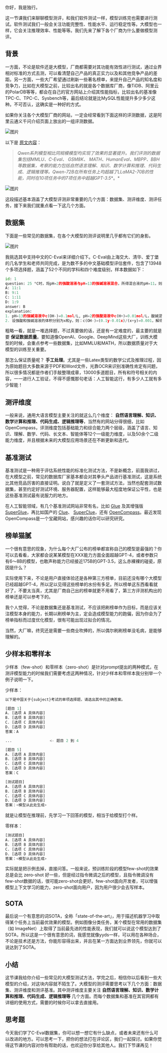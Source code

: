 你好，我是独行。

这一节课我们来聊聊模型测评，和我们软件测试一样，模型训练完也需要进行测试。软件测试我们一般会关注功能完整性、性能水平、运行稳定性等。大模型也一样，它会关注推理效率、性能等等。我们先来了解下各个厂商为什么要做模型测评。

## 背景

一方面，不论是软件还是大模型，厂商都需要对其功能有效性进行测试，通过业界相对标准的方式去测，可以看清楚自己产品的真正实力以及和其他竞争产品的差距。另一方面，一些大厂希望通过刷新一些著名榜单，来提升自己产品的知名度和竞争力，比如在大模型之前，比较出名的就是各个数据库厂商，像TiDB、阿里云的PolarDB等等，都会在自己的官方网站上介绍其性能指标，比较出名的基准像TPC-C、TPC-C、Sysbench等，最后结论就是比MySQL性能提升多少多少这种。不可否认，这确实是一种好的方式。

如果你关注各个大模型厂商的网站，一定会经常看到下面这样的评测数据，这是阿里云通义千问介绍页面上放出的一组评测数据。

![图片](https://static001.geekbang.org/resource/image/b9/04/b9424a33eeef98998bb9921551191304.png?wh=809x600)

以下是 [原文内容](https://github.com/QwenLM/Qwen/blob/main/README_CN.md)：

> _Qwen系列模型相比同规模模型均实现了效果的显著提升。我们评测的数据集包括MMLU、C-Eval、 GSM8K、 MATH、HumanEval、MBPP、BBH等数据集，考察的能力包括自然语言理解、知识、数学计算和推理、代码生成、逻辑推理等。Qwen-72B在所有任务上均超越了LLaMA2-70B的性能，同时在10项任务中的7项任务中超越GPT-3.5_\*。\*

![图片](https://static001.geekbang.org/resource/image/26/2a/2622ba8d5f3774b56eb9a7c5fcf0e82a.png?wh=1980x1406)

这段描述基本涵盖了大模型评测非常重要的几个方面：数据集、测评维度、测评任务，接下来我们就重点看一下这几个方面。

## 数据集

下面是一些常见的数据集，在各个大模型的测评说明里几乎都有它们的身影。

![图片](https://static001.geekbang.org/resource/image/de/b7/de09227ded81ca8a0670e462766489b7.jpg?wh=1984x1513)

我挑选其中支持中文的C-Eval来详细介绍下。C-Eval由上海交大、清华、爱丁堡的几名学生和老师共同完成，是为数不多的中文基础模型评估套件，包含了13948个多项选择题，涵盖了52个不同的学科和四个难度级别，样本数据如下：

```python
id: 1
question: 25 °C时，将pH=2的强酸溶液与pH=13的强碱溶液混合，所得混合液的pH=11，则强酸溶液与强碱溶液 的体积比是(忽略混合后溶液的体积变化)____
A: 11:1
B: 9:1
C: 1:11
D: 1:9
answer: B
explanation:
1. pH=13的强碱溶液中c(OH-)=0.1mol/L, pH=2的强酸溶液中c(H+)=0.01mol/L，酸碱混合后pH=11，即c(OH-)=0.001mol/L。
2. 设强酸和强碱溶液的体积分别为x和y，则：c(OH-)=(0.1y-0.01x)/(x+y)=0.001，解得x:y=9:1。

```

粗略一看，就是一堆选择题，不过真要做的话，还是有一定难度的，最主要的就是要 **保证数据质量**。要知道像OpenAI、Google、DeepMind这些大厂，训练大模型的时候，会重点参考一些数据集，比如MMLU和MATH，所以数据质量对于大模型的训练至关重要。

那怎么保证质量呢？ **手工处理**。尤其是一些Latex类型的数学公式及推理过程，因为原始题目大多数来源于PDF和Word文件，光靠OCR来识别准确性肯定有问题，所以很多情况都是作者们手敲整理成章，13000多道题目，所有和符号相关的内容，一一进行人工验证，不得不感慨那句老话：人工智能这行，有多少人工就有多少智能！

## 测评维度

一般来说，通用大语言模型主要关注的就这么几个维度： **自然语言理解、知识、数学计算和推理、代码生成、逻辑推理等**，当然有的网站分得很细，比如OpenCompass，评测维度包括基础能力和综合能力两个层级，涵盖了语言、知识、理解、数学、代码、长文本、智能体等12个一级能力维度，以及50余个二级能力维度，并且根据未来的大模型应用场景还在不断更新和迭代。

## 基准测试

基准测试是一种用于评估系统性能的标准化测试方法，不是新概念，前面我讲过，在大模型之前，常见的数据库厂家基本都会对其拳头产品进行基准测试，这是系统比其他竞品厉害的直接证明。说白了就是定义了一套测试方法，当然也配套测试数据集，甚至约定好测试环境、服务器配置，这样能够最大程度地保证公平性，也是这些基准测试最有说服力的地方。

在人工智能领域，有几个基准测试网站非常有名，比如 [Glue](https://gluebenchmark.com/) 及其增强版 [SuperGlue](https://super.gluebenchmark.com/)，再比如国产的 [Clue](https://github.com/CLUEbenchmark/CLUE)、 [SuperClue](https://www.cluebenchmarks.com/static/index.html)，还有 [OpenCompass](https://opencompass.org.cn/home)。最近发现OpenCompass是一个宝藏网站，感兴趣的话你可以研究研究。

## 榜单猫腻

一个很有意思的现象，为什么每个大厂公布的榜单都宣称自己的模型是最强的？你可以去看看，大家都会说某某模型在XXX能力方面全面超越GPT-4，或者参数只有6～8B的模型，也敢声称能力已经接近175B的GPT-3.5，这么赤裸裸的碰瓷，原因是什么？

实际使用下来，不论是用户直接体验还是各种第三方榜单，目前还没有哪个大模型已经超越GPT-4，所以足以见得这些榜单的水份有多足。所以榜单这东西看看就好了，不要太当真，尤其是厂商自己出的榜单就更不用看了，第三方评测机构出的榜单还是可以参考下的。

我个人觉得，不论是数据集还是基准测试，不应该把刷榜单作为目标，而是应该关注模型本身的能力，长期以刷榜单为主，定会造成模型能力的跑偏，因为你会为了榜单指标而过度优化模型，很有可能出现过拟合的情况。

当然，大厂嘛，终究还是需要一些商业吹捧的，所以偶尔刷刷榜单没毛病，是能够理解的。

## 少样本和零样本

少样本（few-shot）和零样本（zero-shot）是针对prompt提出的两种模式，在测评模型能力的时候我们需要考虑这两种情况，针对少样本和零样本我分别举一个例子说明一下。

少样本：

```python
以下是中国关于{subject}考试的单项选择题，请选出其中的正确答案。

[题目 1]
A. [选项 A 具体内容]
B. [选项 B 具体内容]
C. [选项 C 具体内容]
D. [选项 D 具体内容]
答案：A

...                 <- 题目 2 到 4

[题目 5]
A. [选项 A 具体内容]
B. [选项 B 具体内容]
C. [选项 C 具体内容]
D. [选项 D 具体内容]
答案：C

[测试题目]
A. [选项 A 具体内容]
B. [选项 B 具体内容]
C. [选项 C 具体内容]
D. [选项 D 具体内容]
答案：<模型从此处生成>

```

就是让模型在推理前，先学习一下回答的模型，相当于给模型打个样。

零样本：

```python
[测试题目]
A. [选项 A 具体内容]
B. [选项 B 具体内容]
C. [选项 C 具体内容]
D. [选项 D 具体内容]
答案：<模型从此处生成>

```

实际就是把示例去掉，直接问答。一般来说，预训练阶段的模型few-shot的效果总是会比 zero-shot 好一些，但是经过指令微调之后的模型，且指令微调没有few-shot数据的话，很可能zero-shot会更好。few-shot面向开发者，可以增强模型上下文学习的能力，zero-shot面向用户，因为用户很少会去写样本。

## SOTA

最后说一个有意思的词SOTA，全称「state-of-the-art」，用于描述机器学习中取得某个任务上当前最优效果的模型。例如图像分类任务，某个模型在常用的数据集（如 ImageNet）上取得了当前最先进的性能表现，我们就可以说这个模型达到了SOTA，所以这是一个很有意思的词，我感觉就像yyds一样，可以用在各种场合，不论是技术还是方法，你能形容得出来，并且在某一方面达到业界领先，你就可以说达到了SOTA。

## 小结

这节课我给你介绍一些常见的大模型测试方法，学完之后，相信你以后看到一些大模型的介绍，对这块内容就不陌生了。大模型的测评需要思考以下几个方面：数据集、测评维度和测评基准。其中测评维度主要关注 **自然语言理解、知识、数学计算和推理、代码生成、逻辑推理等** 几个方面。而每个数据集和基准在其官网都有详细的使用方式，需要的时候你可以拿去直接用。

## 思考题

今天我们学了C-Eval数据集，你可以想一想它有什么缺点，或者未来还有什么可以改进的地方。可以思考一下，把你的想法打在评论区，我们一起探讨。如果你觉得这节课的内容对你有帮助的话，也欢迎你分享给其他人。我们下节课再见！